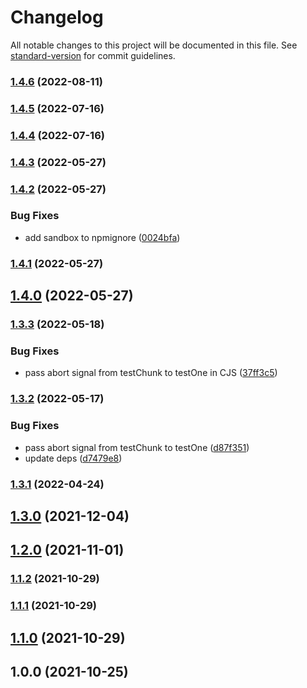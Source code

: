 # Changelog

All notable changes to this project will be documented in this file. See [standard-version](https://github.com/conventional-changelog/standard-version) for commit guidelines.

### [1.4.6](https://github.com/JerryCauser/tcp-exists/compare/v1.4.5...v1.4.6) (2022-08-11)

### [1.4.5](https://github.com/JerryCauser/tcp-exists/compare/v1.4.4...v1.4.5) (2022-07-16)

### [1.4.4](https://github.com/JerryCauser/tcp-exists/compare/v1.4.3...v1.4.4) (2022-07-16)

### [1.4.3](https://github.com/JerryCauser/tcp-exists/compare/v1.4.2...v1.4.3) (2022-05-27)

### [1.4.2](https://github.com/JerryCauser/tcp-exists/compare/v1.4.1...v1.4.2) (2022-05-27)


### Bug Fixes

* add sandbox to npmignore ([0024bfa](https://github.com/JerryCauser/tcp-exists/commit/0024bfafe1693c0279b4364a88fb89ca38e0ff72))

### [1.4.1](https://github.com/JerryCauser/tcp-exists/compare/v1.3.3...v1.4.1) (2022-05-27)

## [1.4.0](https://github.com/JerryCauser/tcp-exists/compare/v1.3.3...v1.4.0) (2022-05-27)

### [1.3.3](https://github.com/JerryCauser/tcp-exists/compare/v1.3.2...v1.3.3) (2022-05-18)


### Bug Fixes

* pass abort signal from testChunk to testOne in CJS ([37ff3c5](https://github.com/JerryCauser/tcp-exists/commit/37ff3c5833a9aa9db7fde864b0707b533cbfc9a4))

### [1.3.2](https://github.com/JerryCauser/tcp-exists/compare/v1.3.1...v1.3.2) (2022-05-17)


### Bug Fixes

* pass abort signal from testChunk to testOne ([d87f351](https://github.com/JerryCauser/tcp-exists/commit/d87f35175cba2613d30f68da2cfa0b5f38660dd1))
* update deps ([d7479e8](https://github.com/JerryCauser/tcp-exists/commit/d7479e803c4d7d69ee32cc4ea086a244a1ce319e))

### [1.3.1](https://github.com/JerryCauser/tcp-exists/compare/v1.3.0...v1.3.1) (2022-04-24)

## [1.3.0](https://github.com/JerryCauser/tcp-exists/compare/v1.2.0...v1.3.0) (2021-12-04)

## [1.2.0](https://github.com/JerryCauser/tcp-exists/compare/v1.1.2...v1.2.0) (2021-11-01)

### [1.1.2](https://github.com/JerryCauser/tcp-exists/compare/v1.1.1...v1.1.2) (2021-10-29)

### [1.1.1](https://github.com/JerryCauser/tcp-exists/compare/v1.1.0...v1.1.1) (2021-10-29)

## [1.1.0](https://github.com/JerryCauser/tcp-exists/compare/v1.0.0...v1.1.0) (2021-10-29)

## 1.0.0 (2021-10-25)
